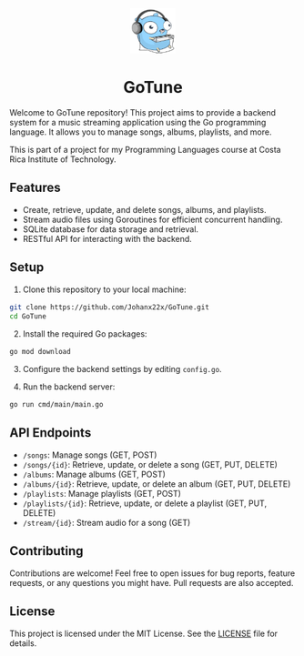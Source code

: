 <p align="center">
  <img src="docs/logo.svg" alt="Logo" width="80" height="80">
</p>

<h1 align="center">
    GoTune
</h1>

Welcome to GoTune repository! This project aims to provide a backend system for a
music streaming application using the Go programming language. It allows you to
manage songs, albums, playlists, and more.

This is part of a project for my Programming Languages course at Costa Rica 
Institute of Technology.

## Features

- Create, retrieve, update, and delete songs, albums, and playlists.
- Stream audio files using Goroutines for efficient concurrent handling.
- SQLite database for data storage and retrieval.
- RESTful API for interacting with the backend.

## Setup

1. Clone this repository to your local machine:

```bash
git clone https://github.com/Johanx22x/GoTune.git
cd GoTune
```

2. Install the required Go packages:

```bash 
go mod download
```

3. Configure the backend settings by editing `config.go`.

4. Run the backend server:

```bash 
go run cmd/main/main.go
```

## API Endpoints

- `/songs`: Manage songs (GET, POST)
- `/songs/{id}`: Retrieve, update, or delete a song (GET, PUT, DELETE)
- `/albums`: Manage albums (GET, POST)
- `/albums/{id}`: Retrieve, update, or delete an album (GET, PUT, DELETE)
- `/playlists`: Manage playlists (GET, POST)
- `/playlists/{id}`: Retrieve, update, or delete a playlist (GET, PUT, DELETE)
- `/stream/{id}`: Stream audio for a song (GET)


## Contributing

Contributions are welcome! Feel free to open issues for bug reports, feature
requests, or any questions you might have. Pull requests are also accepted.

## License

This project is licensed under the MIT License. See the [LICENSE](LICENSE) file
for details.

